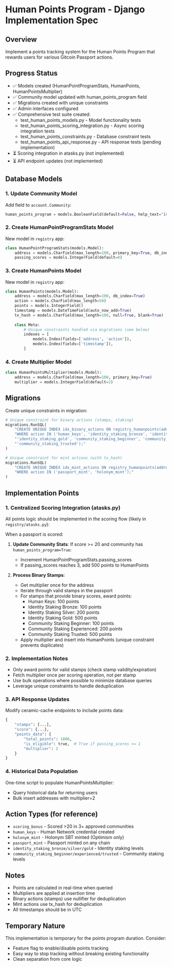 # Human Points Program - Django Implementation Spec

## Overview
Implement a points tracking system for the Human Points Program that rewards users for various Gitcoin Passport actions.

## Progress Status
- ✅ Models created (HumanPointProgramStats, HumanPoints, HumanPointsMultiplier)
- ✅ Community model updated with human_points_program field
- ✅ Migrations created with unique constraints
- ✅ Admin interfaces configured
- ✅ Comprehensive test suite created:
  - test_human_points_models.py - Model functionality tests
  - test_human_points_scoring_integration.py - Async scoring integration tests
  - test_human_points_constraints.py - Database constraint tests
  - test_human_points_api_response.py - API response tests (pending implementation)
- ⏳ Scoring integration in atasks.py (not implemented)
- ⏳ API endpoint updates (not implemented)

## Database Models

### 1. Update Community Model
Add field to `account.Community`:
```python
human_points_program = models.BooleanField(default=False, help_text="Include this community in the Human Points Program stats.")
```

### 2. Create HumanPointProgramStats Model
New model in `registry` app:
```python
class HumanPointProgramStats(models.Model):
    address = models.CharField(max_length=100, primary_key=True, db_index=True)
    passing_scores = models.IntegerField(default=0)
```

### 3. Create HumanPoints Model
New model in `registry` app:
```python
class HumanPoints(models.Model):
    address = models.CharField(max_length=100, db_index=True)
    action = models.CharField(max_length=50)
    points = models.IntegerField()
    timestamp = models.DateTimeField(auto_now_add=True)
    tx_hash = models.CharField(max_length=100, null=True, blank=True)
    
    class Meta:
        # Unique constraints handled via migrations (see below)
        indexes = [
            models.Index(fields=['address', 'action']),
            models.Index(fields=['timestamp']),
        ]
```

### 4. Create Multiplier Model
```python
class HumanPointsMultiplier(models.Model):
    address = models.CharField(max_length=100, primary_key=True)
    multiplier = models.IntegerField(default=2)
```

## Migrations
Create unique constraints in migration:
```python
# Unique constraint for binary actions (stamps, staking)
migrations.RunSQL(
    "CREATE UNIQUE INDEX idx_binary_actions ON registry_humanpoints(address, action) "
    "WHERE action IN ('human_keys', 'identity_staking_bronze', 'identity_staking_silver', "
    "'identity_staking_gold', 'community_staking_beginner', 'community_staking_experienced', "
    "'community_staking_trusted');"
)

# Unique constraint for mint actions (with tx_hash)
migrations.RunSQL(
    "CREATE UNIQUE INDEX idx_mint_actions ON registry_humanpoints(address, action, tx_hash) "
    "WHERE action IN ('passport_mint', 'holonym_mint');"
)
```

## Implementation Points

### 1. Centralized Scoring Integration (atasks.py)
All points logic should be implemented in the scoring flow (likely in `registry/atasks.py`):

When a passport is scored:
1. **Update Community Stats**: If score >= 20 and community has `human_points_program=True`:
   - Increment HumanPointProgramStats.passing_scores
   - If passing_scores reaches 3, add 500 points to HumanPoints

2. **Process Binary Stamps**: 
   - Get multiplier once for the address
   - Iterate through valid stamps in the passport
   - For stamps that provide binary scores, award points:
     - Human Keys: 100 points
     - Identity Staking Bronze: 100 points
     - Identity Staking Silver: 200 points
     - Identity Staking Gold: 500 points
     - Community Staking Beginner: 100 points
     - Community Staking Experienced: 200 points
     - Community Staking Trusted: 500 points
   - Apply multiplier and insert into HumanPoints (unique constraint prevents duplicates)

### 2. Implementation Notes
- Only award points for valid stamps (check stamp validity/expiration)
- Fetch multiplier once per scoring operation, not per stamp
- Use bulk operations where possible to minimize database queries
- Leverage unique constraints to handle deduplication

### 3. API Response Updates
Modify ceramic-cache endpoints to include points data:
```python
{
    "stamps": [...],
    "score": {...},
    "points_data": {
        "total_points": 1800,
        "is_eligible": true,  # True if passing_scores >= 1
        "multiplier": 2
    }
}
```

### 4. Historical Data Population
One-time script to populate HumanPointsMultiplier:
- Query historical data for returning users
- Bulk insert addresses with multiplier=2

## Action Types (for reference)
- `scoring_bonus` - Scored >20 in 3+ approved communities
- `human_keys` - Human Network credential created
- `holonym_mint` - Holonym SBT minted (Optimism only)
- `passport_mint` - Passport minted on any chain
- `identity_staking_bronze/silver/gold` - Identity staking levels
- `community_staking_beginner/experienced/trusted` - Community staking levels

## Notes
- Points are calculated in real-time when queried
- Multipliers are applied at insertion time
- Binary actions (stamps) use nullifier for deduplication
- Mint actions use tx_hash for deduplication
- All timestamps should be in UTC


## Temporary Nature
This implementation is temporary for the points program duration. Consider:
- Feature flag to enable/disable points tracking
- Easy way to stop tracking without breaking existing functionality
- Clean separation from core logic
